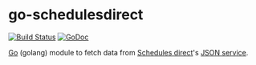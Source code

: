 # go-schedulesdirect

[![Build Status](https://travis-ci.org/brunoqc/go-schedulesdirect.svg?branch=master)](https://travis-ci.org/brunoqc/go-schedulesdirect)
[![GoDoc](https://godoc.org/github.com/brunoqc/go-schedulesdirect?status.svg)](https://godoc.org/github.com/brunoqc/go-schedulesdirect)

[Go](http://golang.org/) (golang) module to fetch data from [Schedules direct](http://www.schedulesdirect.org/)'s [JSON service](https://github.com/SchedulesDirect/JSON-Service/wiki/API-20131021).
